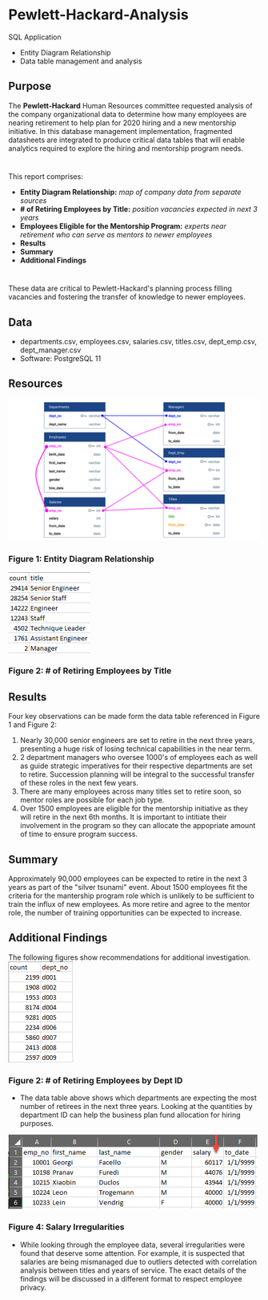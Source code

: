 # **Pewlett-Hackard-Analysis**
SQL Application
- Entity Diagram Relationship
- Data table management and analysis

## **Purpose** 
The **Pewlett-Hackard** Human Resources committee requested analysis of the company organizational data to determine how many employees are nearing retirement to help plan for 2020 hiring and a new mentorship initiative. In this database management implementation, fragmented datasheets are integrated to produce critical data tables that will enable analytics required to explore the hiring and mentorship program needs. 
#
This report comprises:
- **Entity Diagram Relationship:** *map of company data from separate sources*
- **# of Retiring Employees by Title:** *position vacancies expected in next 3 years*
- **Employees Eligible for the Mentorship Program:** *experts near retirement who can serve as mentors to newer employees*
- **Results**
- **Summary**
- **Additional Findings**
#
These data are critical to Pewlett-Hackard's planning process filling vacancies and fostering the transfer of knowledge to newer employees. 

## Data
- departments.csv, employees.csv, salaries.csv, titles.csv, dept_emp.csv, dept_manager.csv
- Software: PostgreSQL 11

## Resources
![Entity Diagram Relationship](https://github.com/zborglin/Pewlett-Hackard-Analysis/blob/main/Resources/ERD.png)
### Figure 1: Entity Diagram Relationship
![# of Retiring Employees by Title](https://github.com/zborglin/Pewlett-Hackard-Analysis/blob/main/Resources/retiring_titles.png)
### Figure 2: # of Retiring Employees by Title

## Results
Four key observations can be made form the data table referenced in Figure 1 and Figure 2:
1. Nearly 30,000 senior engineers are set to retire in the next three years, presenting a huge risk of losing technical capabilities in the near term.
2. 2 department managers who oversee 1000's of employees each as well as guide strategic imperatives for their respective departments are set to retire. Succession planning will be integral to the successful transfer of these roles in the next few years. 
3. There are many employees across many titles set to retire soon, so mentor roles are possible for each job type.
4. Over 1500 employees are eligible for the mentorship initiative as they will retire in the next 6th months. It is important to intitiate their involvement in the program so they can allocate the appopriate amount of time to ensure program success.

## Summary
Approximately 90,000 employees can be expected to retire in the next 3 years as part of the "silver tsunami" event. About 1500 employees fit the criteria for the mantership program role which is unlikely to be sufficient to train the influx of new employees. As more retire and agree to the mentor role, the number of training opportunities can be expected to increase. 

## Additional Findings
The following figures show recommendations for additional investigation.
![# of Retiring Employees by Dept ID](https://github.com/zborglin/Pewlett-Hackard-Analysis/blob/main/Resources/retiring_dept.png)
### Figure 2: # of Retiring Employees by Dept ID

- The data table above shows which departments are expecting the most number of retirees in the next three years. Looking at the quantities by department ID can help the business plan fund allocation for hiring purposes.

![Salary Irregularities](https://github.com/zborglin/Pewlett-Hackard-Analysis/blob/main/Resources/emp_info.png)
### Figure 4: Salary Irregularities

- While looking through the employee data, several irregularities were found that deserve some attention. For example, it is suspected that salaries are being mismanaged due to outliers detected with correlation analysis between titles and years of service. The exact details of the findings will be discussed in a different format to respect employee privacy. 